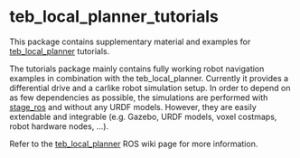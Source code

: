 # teb_local_planner_tutorials
This package contains supplementary material and examples for [teb_local_planner](http://wiki.ros.org/teb_local_planner) tutorials.

The tutorials package mainly contains fully working robot navigation examples in combination with the teb_local_planner.
Currently it provides a differential drive and a carlike robot simulation setup.
In order to depend on as few dependencies as possible, the simulations are performed with [stage_ros](http://wiki.ros.org/stage_ros)
and without any URDF models. However, they are easily extendable and integrable (e.g. Gazebo, URDF models, voxel costmaps, robot hardware nodes, ...).


Refer to the [teb_local_planner](http://wiki.ros.org/teb_local_planner) ROS wiki page for more information.
